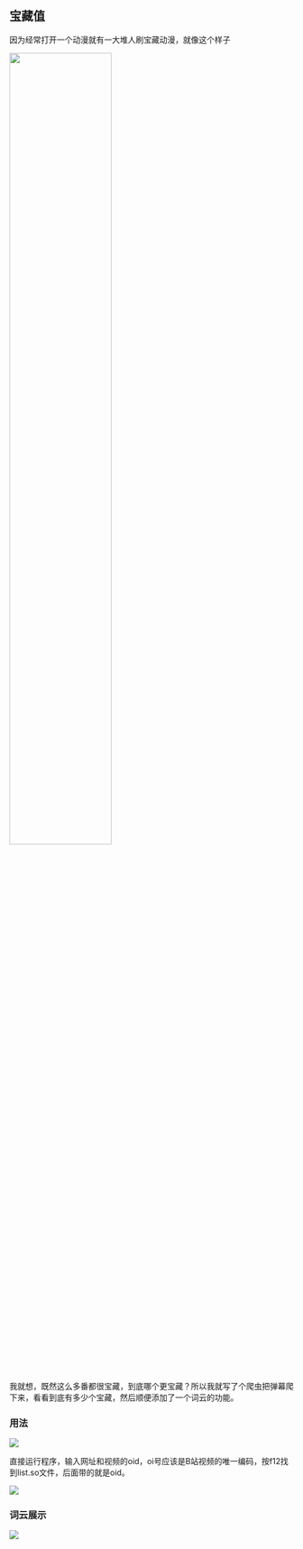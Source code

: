 ## 宝藏值

因为经常打开一个动漫就有一大堆人刷宝藏动漫，就像这个样子

<img src="https://s2.ax1x.com/2020/02/15/1zkung.png" width="60%"/>

我就想，既然这么多番都很宝藏，到底哪个更宝藏？所以我就写了个爬虫把弹幕爬下来，看看到底有多少个宝藏，然后顺便添加了一个词云的功能。

### 用法

<img src="https://s2.ax1x.com/2020/02/15/1zkZ1f.png"/>

直接运行程序，输入网址和视频的oid，oi号应该是B站视频的唯一编码，按f12找到list.so文件，后面带的就是oid。

<img src="https://s2.ax1x.com/2020/02/15/1zkec8.png"/>

### 词云展示

<img src="https://s2.ax1x.com/2020/02/15/1zkmjS.png"/>